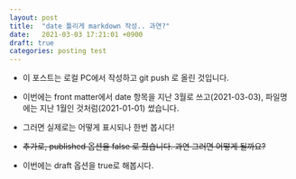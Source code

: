 ```yaml
---
layout: post
title:  "date 틀리게 markdown 작성.. 과연?"
date:   2021-03-03 17:21:01 +0900
draft: true
categories: posting test
---
```

- 이 포스트는 로컬 PC에서 작성하고 git push 로 올린 것입니다.
- 이번에는 front matter에서 date 항목을 지난 3월로 쓰고(2021-03-03), 파일명에는 지난 1월인 것처럼(2021-01-01) 썼습니다.

- 그러면 실제로는 어떻게 표시되나 한번 봅시다!

- ~~추가로, published 옵션을 false 로 줬습니다. 과연 그러면 어떻게 될까요?~~
- 이번에는 draft 옵션을 true로 해봅시다.

